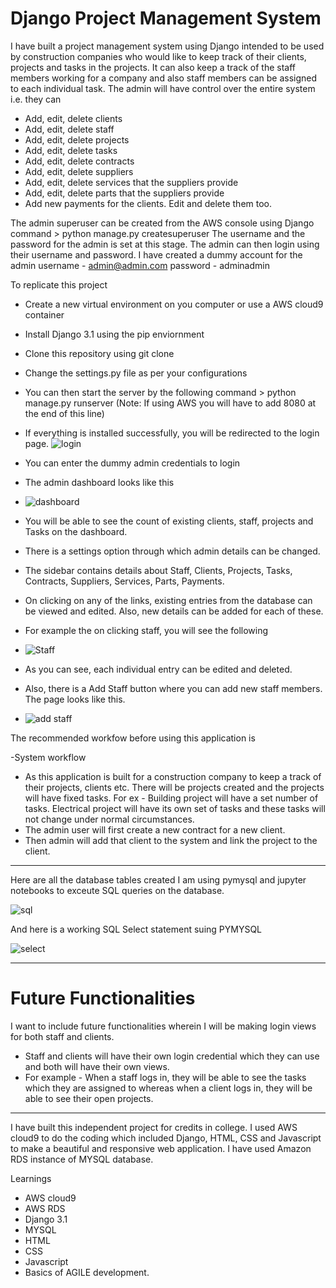 # Django Project Management System

I have built a project management system using Django intended to be used by construction companies who would like to keep track of their clients, projects and tasks in the projects. It can also keep a track of the staff members working for a company and also staff members can be assigned to each individual task. 
The admin will have control over the entire system i.e. they can
- Add, edit, delete clients
- Add, edit, delete staff
- Add, edit, delete projects
- Add, edit, delete tasks
- Add, edit, delete contracts
- Add, edit, delete suppliers
- Add, edit, delete services that the suppliers provide
- Add, edit, delete parts that the suppliers provide
- Add new payments for the clients. Edit and delete them too. 

The admin superuser can be created from the AWS console using Django command > python manage.py createsuperuser
The username and the password for the admin is set at this stage. The admin can then login using their username and password.
I have created a dummy account for the admin
username - admin@admin.com
password - adminadmin

To replicate this project
- Create a new virtual environment on you computer or use a AWS cloud9 container
- Install Django 3.1 using the pip enviornment
- Clone this repository using git clone
- Change the settings.py file as per your configurations
- You can then start the server by the following command > python manage.py runserver (Note: If using AWS you will have to add 8080 at the end of this line)
- If everything is installed successfully, you will be redirected to the login page.
![login](https://user-images.githubusercontent.com/64229911/129592121-da7b2174-98fd-4d4d-adc1-48b5a376882a.PNG)

- You can enter the dummy admin credentials to login
- The admin dashboard looks like this
- ![dashboard](https://user-images.githubusercontent.com/64229911/129622818-c0a0dc64-73bd-4084-a61a-f94cc1092b94.PNG)
- You will be able to see the count of existing clients, staff, projects and Tasks on the dashboard.
- There is a settings option through which admin details can be changed.
- The sidebar contains details about Staff, Clients, Projects, Tasks, Contracts, Suppliers, Services, Parts, Payments.
- On clicking on any of the links, existing entries from the database can be viewed and edited. Also, new details can be added for each of these.
- For example the on clicking staff, you will see the following
- ![Staff](https://user-images.githubusercontent.com/64229911/129623230-3f6ded23-4376-4fc8-9cdc-a5e1a5f89f9a.PNG)
- As you can see, each individual entry can be edited and deleted.
- Also, there is a Add Staff button where you can add new staff members. The page looks like this.
- ![add staff](https://user-images.githubusercontent.com/64229911/129623396-3f8ba93f-2298-41c7-9a0c-eb49c1ce8d45.PNG)


The recommended workfow before using this application is

-System workflow
- As this application is built for a construction company to keep a track of their projects, clients etc. There will be projects created and the projects will have fixed tasks. For ex - Building project will have a set number of tasks. Electrical project will have its own set of tasks and these tasks will not change under normal circumstances. 
- The admin user will first create a new contract for a new client.
- Then admin will add that client to the system and link the project to the client.
___________________________________________________________________________________________________________________

Here are all the database tables created
I am using pymysql and jupyter notebooks to exceute SQL queries on the database.

![sql](https://user-images.githubusercontent.com/64229911/129626193-eb84dff9-829d-41f6-99e2-f4135d0cf26e.PNG)

And here is a working SQL Select statement suing PYMYSQL

![select](https://user-images.githubusercontent.com/64229911/129626474-ded77971-70ed-483d-9825-dbbfa0e410da.PNG)



___________________________________________________________________________________________________________________

# Future Functionalities

I want to include future functionalities wherein I will be making login views for both staff and clients.
- Staff and clients will have their own login credential which they can use and both will have their own views.
- For example - When a staff logs in, they will be able to see the tasks which they are assigned to whereas when a client logs in, they will be able to see their open projects.

____________________________________________________________________________________________________________________

I have built this independent project for credits in college. I used AWS cloud9 to do the coding which included Django, HTML, CSS and Javascript to make a beautiful and responsive web application. I have used Amazon RDS instance of MYSQL database.

Learnings

- AWS cloud9
- AWS RDS
- Django 3.1
- MYSQL
- HTML
- CSS
- Javascript
- Basics of AGILE development.


